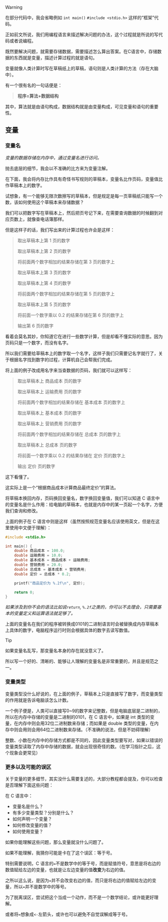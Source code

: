 > [!WARNING]
> 在部分代码中，我会省略例如 `int main()` `#include <stdio.h>` 这样的“框架”代码。

正如前文所说，我们用编程语言来描述解决问题的办法，这个过程就是所说的写代码或者说编程。

既然要解决问题，就需要存储数据，需要描述怎么算出答案。在C语言中，存储数据的东西就是变量，描述计算过程的就是语句。

变量就像人类计算时写在草稿纸上的草稿，语句则是人类计算的方法（存在大脑中）。

有一个很有名的一句话便是：

> **程序=算法+数据结构**

其中，算法就是由语句构成，数据结构就是由变量构成，可见变量和语句的重要性。

## 变量

### 变量名

*变量的数据存储在内存中，通过变量名进行访问。*

抛去底层的细节，我会以不准确的比方来为变量注解。

在下面，我会将内存比作具有奇怪书写规则的草稿本，变量名比作页码，变量值比作草稿本上的数字。

试想象，有一个能够无限次数擦写的草稿本，但是规定是每一页草稿纸只能写一个数，该如何使用这个草稿本来存储数据？

我们可以把数字写在草稿本上，然后把页号记下来，在需要查询数据的时候翻到对应页数上，就像查电话簿那样。

但是这样子的话，我们写出来的计算过程也许会是这样：

> 取出草稿本上第 1 页的数字
> 
> 取出草稿本上第 2 页的数字
> 
> 将前面两个数字相加的结果存储在第 3 页的数字上
> 
> 取出草稿本上第 3 页的数字
> 
> 取出草稿本上第 4 页的数字
>
> 将前面两个数字相加的结果存储在第 5 页的数字上
> 
> 取出草稿本上第 5 页的数字
>
> 将前面一个数字乘以 0.2 的结果存储在第 6 页的数字上
> 
> 输出第 6 页的数字

看着会莫名其妙，你知道它在进行一些数学计算，但是却看不懂实际的意思。因为页码只是一个数字，而没有名字。

所以我们需要给草稿本上的数字取一个名字，这样子我们只需要记名字就行了，关于根据名字找到数字的过程，计算机自己会帮我们完成。

将上面的例子改成用名字来当查数据的页码，我们就可以这样写：

> 取出草稿本上 商品成本 页的数字
> 
> 取出草稿本上 运输费用 页的数字
> 
> 将前面两个数字相加的结果存储在 基本成本 页的数字上
> 
> 取出草稿本上 基本成本 页的数字
> 
> 取出草稿本上 营销费用 页的数字
>
> 将前面两个数字相加的结果存储在 总成本 页的数字上
> 
> 取出草稿本上 总成本 页的数字
>
> 将前面一个数字乘以 0.2 的结果存储在 定价 页的数字上
> 
> 输出 定价 页的数字

这下看懂了。

这实际上是一个“根据商品成本计算商品最终定价”的算法。

将草稿本换回内存，页码换回变量名，数字换回变量值，我们可以知道 C 语言中的变量名是什么作用：给电脑的草稿本，也就是内存中的某一页起一个名字，方便我们查询和修改。

上面的例子在 C 语言中则是这样（虽然按照规范变量名应该使用英文，但是在这里使用中文便于理解）：

```c
#include <stdio.h>

int main() {
    double 商品成本 = 100.0;
    double 运输费用 = 10.0;
    double 基本成本 = 商品成本 + 运输费用;
    double 营销费用 = 20.0;
    double 总成本 = 基本成本 + 营销费用;
    double 定价 = 总成本 * 0.2;

    printf("商品定价为 %.2f\n", 定价);

    return 0;
}
```

*如果涉及到你不会的语法比如说`return`, `%.2f`之类的，你可以不去理会，只需要基本的变量定义和运算语法就足够了。*

上面的变量名在我们的程序被转换成0101的二进制语言时会被替换成内存草稿本上具体的数字，电脑程序运行时则会根据具体的数字去读写数值。

> [!TIP]
> 如果变量名乱写，那变量名本身的存在就没意义了。
>
> 所以写一个好的、清晰的、能够让人理解的变量名是非常重要的，并且是规范之一。

### 变量类型

变量类型没什么好说的，在上面的例子，草稿本上只是直接写了数字，而变量类型的作用就是告诉电脑该怎么计数。

一个例子便是，人类可以直接写0~9的数字来记整数，但是电脑底层是二进制的，所以在内存中存储的变量是二进制的0101，在 C 语言中，如果是 int 类型的变量，在内存中则会用32位二进制数来存储；而如果是 double 类型的变量，在内存中则会用则会用64位二进制数来存储。（不准确的说法，但是不妨碍理解）

整数、小数在内存中的存储方式都是不同的，因此变量类型要写对，如果以错误的变量类型读取了内存中存储的数据，就会出现很奇怪的数。（在学习指针之后，这个现象会更常见）

### 更多以及可能的误区

关于变量的更多细节，其实没什么需要复述的，大部分教程都会提及，你可以检查是否理解下面这些问题：

在 C 语言中：
- 变量名是什么？
- 有多少变量类型？分别是什么？
- 如何声明一个变量？
- 如何修改变量的值？
- 如何使用变量？

如果你能理解这些问题，那么变量就没什么问题了。

如果不能理解，我猜你可能是卡在了这个误区：等于号。

特别需要说明，C 语言的`=`不是数学中的等于号，而是赋值符号，意思是将右边的数值赋给左边的变量，也就是让左边变量的值**改变**为右边的值。

之所以这么说，是因为`=`并不会改变右边的值，而只是将右边的值赋给左边的变量，所以`=`并不是数学中的等号。

为了脱离误区，尝试把这个当成一个动作，而不是一个数学结论，或许能更好理解。

或者将`=`想象成`<-`左箭头，或许也可以避免不自觉误解成等于号。
